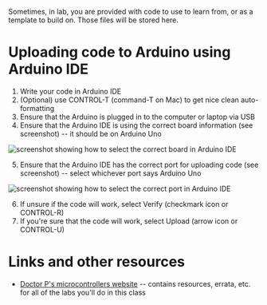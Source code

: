 Sometimes, in lab, you are provided with code to use to learn from, or as a template to build on. Those files will be stored here.

# Uploading code to Arduino using Arduino IDE
1. Write your code in Arduino IDE
2. (Optional) use CONTROL-T (command-T on Mac) to get nice clean auto-formatting
3. Ensure that the Arduino is plugged in to the computer or laptop via USB
4. Ensure that the Arduino IDE is using the correct board information (see screenshot) -- it should be on Arduino Uno

![screenshot showing how to select the correct board in Arduino IDE](https://doctor-pasquale.com/wp-content/uploads/2021/11/selecting-correct-board.png)

5. Ensure that the Arduino IDE has the correct port for uploading code (see screenshot) -- select whichever port says Arduino Uno

![screenshot showing how to select the correct port in Arduino IDE](https://doctor-pasquale.com/wp-content/uploads/2021/11/selecting-correct-port.png)

6. If unsure if the code will work, select Verify (checkmark icon or CONTROL-R)
7. If you're sure that the code will work, select Upload (arrow icon or CONTROL-U)

# Links and other resources
* [Doctor P's microcontrollers website](https://doctor-pasquale.com/engin-2223/) -- contains resources, errata, etc. for all of the labs you'll do in this class
